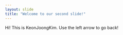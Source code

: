 ```yaml
---
layout: slide
title: "Welcome to our second slide!"
---
```

Hi! This is KeonJoongKim.
Use the left arrow to go back!

